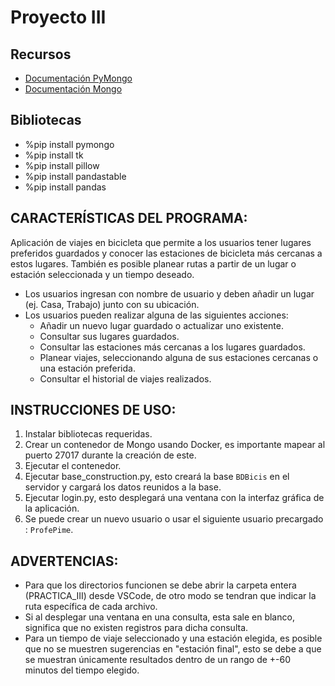 # Proyecto III

## Recursos
- [Documentación PyMongo](https://pymongo.readthedocs.io/en/stable/tutorial.html)
- [Documentación Mongo](https://www.mongodb.com/docs/)

## Bibliotecas
- %pip install pymongo
- %pip install tk
- %pip install pillow
- %pip install pandastable
- %pip install pandas

## CARACTERÍSTICAS DEL PROGRAMA:
Aplicación de viajes en bicicleta que permite a los usuarios tener lugares preferidos guardados y conocer las estaciones de bicicleta más cercanas a estos lugares.
También es posible planear rutas a partir de un lugar o estación seleccionada y un tiempo deseado.
- Los usuarios ingresan con nombre de usuario y deben añadir un lugar (ej. Casa, Trabajo) junto con su ubicación.
- Los usuarios pueden realizar alguna de las siguientes acciones:
  - Añadir un nuevo lugar guardado o actualizar uno existente.
  - Consultar sus lugares guardados.
  - Consultar las estaciones más cercanas a los lugares guardados.
  - Planear viajes, seleccionando alguna de sus estaciones cercanas o una estación preferida.
  - Consultar el historial de viajes realizados.    

## INSTRUCCIONES DE USO:
1. Instalar bibliotecas requeridas.
2. Crear un contenedor de Mongo usando Docker, es importante mapear al puerto 27017 durante la creación de este.
3. Ejecutar el contenedor.
4. Ejecutar base_construction.py, esto creará la base `BDBicis` en el servidor y cargará los datos reunidos a la base.
6. Ejecutar login.py, esto desplegará una ventana con la interfaz gráfica de la aplicación.
7. Se puede crear un nuevo usuario o usar el siguiente usuario precargado : `ProfePime`.

## ADVERTENCIAS:
- Para que los directorios funcionen se debe abrir la carpeta entera (PRACTICA_III) desde VSCode, de otro modo se tendran que indicar la ruta específica de cada archivo.
- Si al desplegar una ventana en una consulta, esta sale en blanco, significa que no existen registros para dicha consulta.
- Para un tiempo de viaje seleccionado y una estación elegida, es posible que no se muestren sugerencias en "estación final", esto se debe a que se muestran únicamente resultados dentro de un rango de +-60 minutos del tiempo elegido.
